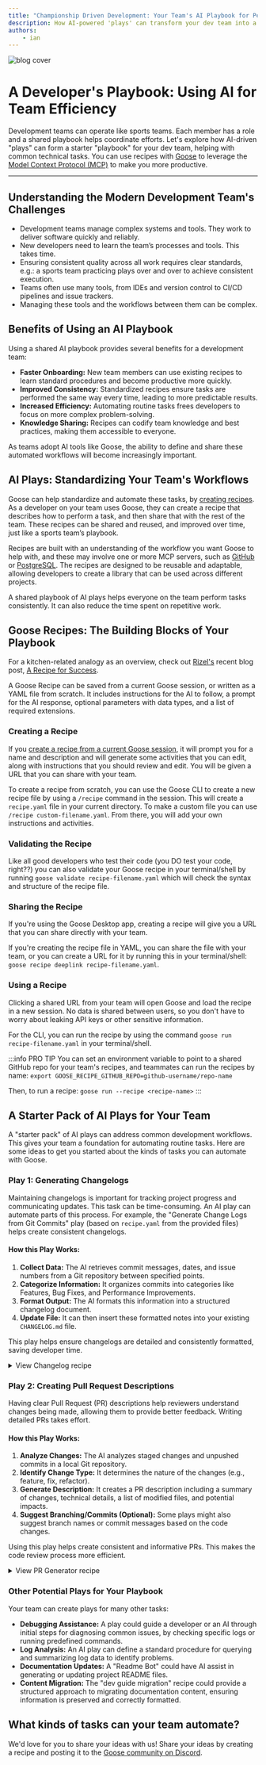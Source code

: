 ```yaml
---
title: "Championship Driven Development: Your Team's AI Playbook for Peak Performance"
description: How AI-powered 'plays' can transform your dev team into a high-scoring sports team, streamlining game plans for debugging, changelogs, PRs
authors:
    - ian
---
```


![blog cover](cdd-playbook.png)

# A Developer's Playbook: Using AI for Team Efficiency

Development teams can operate like sports teams. Each member has a role and a shared playbook helps coordinate efforts. Let's explore how AI-driven "plays" can form a starter "playbook" for your dev team, helping with common technical tasks. You can use recipes with [Goose](/) to leverage the [Model Context Protocol (MCP)](https://modelcontextprotocol.io) to make you more productive.

<!-- truncate -->

---

## Understanding the Modern Development Team's Challenges

* Development teams manage complex systems and tools. They work to deliver software quickly and reliably.
* New developers need to learn the team’s processes and tools. This takes time.
* Ensuring consistent quality across all work requires clear standards, e.g.: a sports team practicing plays over and over to achieve consistent execution.
* Teams often use many tools, from IDEs and version control to CI/CD pipelines and issue trackers.
* Managing these tools and the workflows between them can be complex.

## Benefits of Using an AI Playbook

Using a shared AI playbook provides several benefits for a development team:
* **Faster Onboarding:** New team members can use existing recipes to learn standard procedures and become productive more quickly.
* **Improved Consistency:** Standardized recipes ensure tasks are performed the same way every time, leading to more predictable results.
* **Increased Efficiency:** Automating routine tasks frees developers to focus on more complex problem-solving.
* **Knowledge Sharing:** Recipes can codify team knowledge and best practices, making them accessible to everyone.

As teams adopt AI tools like Goose, the ability to define and share these automated workflows will become increasingly important.


## AI Plays: Standardizing Your Team's Workflows

Goose can help standardize and automate these tasks, by [creating recipes](/docs/guides/recipes/session-recipes). As a developer on your team uses Goose, they can create a recipe that describes how to perform a task, and then share that with the rest of the team. These recipes can be shared and reused, and improved over time, just like a sports team’s playbook.

Recipes are built with an understanding of the workflow you want Goose to help with, and these may involve one or more MCP servers, such as [GitHub](/docs/mcp/github-mcp/) or [PostgreSQL](/docs/mcp/postgres-mcp/). The recipes are designed to be reusable and adaptable, allowing developers to create a library that can be used across different projects.

A shared playbook of AI plays helps everyone on the team perform tasks consistently. It can also reduce the time spent on repetitive work.

## Goose Recipes: The Building Blocks of Your Playbook

For a kitchen-related analogy as an overview, check out [Rizel's](/blog/authors/rizel/) recent blog post, [A Recipe for Success](/blog/2025/05/06/recipe-for-success).

A Goose Recipe can be saved from a current Goose session, or written as a YAML file from scratch. It includes instructions for the AI to follow, a prompt for the AI response, optional parameters with data types, and a list of required extensions.

### Creating a Recipe

If you [create a recipe from a current Goose session](/docs/guides/recipes/session-recipes/#create-recipe), it will prompt you for a name and description and will generate some activities that you can edit, along with instructions that you should review and edit. You will be given a URL that you can share with your team.

To create a recipe from scratch, you can use the Goose CLI to create a new recipe file by using a `/recipe` command in the session. This will create a `recipe.yaml` file in your current directory. To make a custom file you can use `/recipe custom-filename.yaml`. From there, you will add your own instructions and activities.

### Validating the Recipe

Like all good developers who test their code (you DO test your code, right??) you can also validate your Goose recipe in your terminal/shell by running `goose validate recipe-filename.yaml` which will check the syntax and structure of the recipe file.

### Sharing the Recipe

If you're using the Goose Desktop app, creating a recipe will give you a URL that you can share directly with your team.

If you're creating the recipe file in YAML, you can share the file with your team, or you can create a URL for it by running this in your terminal/shell: `goose recipe deeplink recipe-filename.yaml`.

### Using a Recipe

Clicking a shared URL from your team will open Goose and load the recipe in a new session. No data is shared between users, so you don't have to worry about leaking API keys or other sensitive information.

For the CLI, you can run the recipe by using the command `goose run recipe-filename.yaml` in your terminal/shell.

:::info PRO TIP
You can set an environment variable to point to a shared GitHub repo for your team's recipes, and teammates can run the recipes by name:
`export GOOSE_RECIPE_GITHUB_REPO=github-username/repo-name`

Then, to run a recipe: `goose run --recipe <recipe-name>`
:::


## A Starter Pack of AI Plays for Your Team

A "starter pack" of AI plays can address common development workflows. This gives your team a foundation for automating routine tasks. Here are some ideas to get you started about the kinds of tasks you can automate with Goose.

### Play 1: Generating Changelogs

Maintaining changelogs is important for tracking project progress and communicating updates. This task can be time-consuming.
An AI play can automate parts of this process. For example, the "Generate Change Logs from Git Commits" play (based on `recipe.yaml` from the provided files) helps create consistent changelogs.

#### How this Play Works:
1.  **Collect Data:** The AI retrieves commit messages, dates, and issue numbers from a Git repository between specified points.
2.  **Categorize Information:** It organizes commits into categories like Features, Bug Fixes, and Performance Improvements.
3.  **Format Output:** The AI formats this information into a structured changelog document.
4.  **Update File:** It can then insert these formatted notes into your existing `CHANGELOG.md` file.

This play helps ensure changelogs are detailed and consistently formatted, saving developer time.

<details>
  <summary>View Changelog recipe</summary>

```yaml
version: 1.0.0
title: Generate Changelog from Commits
description: Generate a weekly Changelog report from Git Commits
prompt: perform the task to generate change logs from the provided git commits
instructions: |
  Task: Add change logs from Git Commits

  1. Please retrieve all commits between SHA {{start_sha}} and SHA {{end_sha}} (inclusive) from the repository.

  2. For each commit:
    - Extract the commit message
    - Extract the commit date
    - Extract any referenced issue/ticket numbers (patterns like #123, JIRA-456)

  3. Organize the commits into the following categories:
    - Features: New functionality added (commits that mention "feat", "feature", "add", etc.)
    - Bug Fixes: Issues that were resolved (commits with "fix", "bug", "resolve", etc.)
    - Performance Improvements: Optimizations (commits with "perf", "optimize", "performance", etc.)
    - Documentation: Documentation changes (commits with "doc", "readme", etc.)
    - Refactoring: Code restructuring (commits with "refactor", "clean", etc.)
    - Other: Anything that doesn't fit above categories

  4. Format the release notes as follows:
    
    # [Version/Date]
    ## Features
    - [Feature description] - [PR #number](PR link)
    ## Bug Fixes
    - [Bug fix description] - [PR #number](PR link)
    [Continue with other categories...]
    
    Example:
    - Optimized query for monthly sales reports - [PR #123](https://github.com/fake-org/fake-repo/pull/123)

  5. Ensure all commit items have a PR link. If you cannot find it, try again. If you still cannot find it, use the commit sha link instead. For example: [commit sha](commit url)

  6. If commit messages follow conventional commit format (type(scope): message), use the type to categorize and include the scope in the notes as a bug, feature, etc

  7. Ignore merge commits and automated commits (like those from CI systems) unless they contain significant information.

  8. For each category, sort entries by date (newest first).

  9. Look for an existing CHANGELOG.md file and understand its format; create the file if it doesn't exist. Then, output the new changlog content at the top of the file, maintaining the same markdown format, and not changing any existing content.

extensions:
- type: builtin
  name: developer
  display_name: Developer
  timeout: 300
  bundled: true
activities:
- Generate release notes from last week's commits
- Create changelog for version upgrade
- Extract PR-linked changes only
- Categorize commits by conventional commit types
author:
  contact: goose-community
```

</details>


### Play 2: Creating Pull Request Descriptions

Having clear Pull Request (PR) descriptions help reviewers understand changes being made, allowing them to provide better feedback. Writing detailed PRs takes effort.

#### How this Play Works:
1.  **Analyze Changes:** The AI analyzes staged changes and unpushed commits in a local Git repository.
2.  **Identify Change Type:** It determines the nature of the changes (e.g., feature, fix, refactor).
3.  **Generate Description:** It creates a PR description including a summary of changes, technical details, a list of modified files, and potential impacts.
4.  **Suggest Branching/Commits (Optional):** Some plays might also suggest branch names or commit messages based on the code changes.

Using this play helps create consistent and informative PRs. This makes the code review process more efficient.

<details>
  <summary>View PR Generator recipe</summary>

```yaml
version: 1.0.0
title: PR Generator
author:
  contact: goose-community
description: Automatically generate pull request descriptions based on changes in a local git repo
instructions: Your job is to generate descriptive and helpful pull request descriptions without asking for additional information. Generate commit messages and branch names based on the actual code changes.
parameters:
  - key: git_repo_path
    input_type: string
    requirement: first_run
    description: path to the repo you want to create PR for
  - key: push_pr
    input_type: boolean
    requirement: optional
    default: false
    description: whether to push the PR after generating the description
extensions:
    - type: builtin
      name: developer
      display_name: Developer
      timeout: 300
      bundled: true
    - type: builtin
      name: memory
      display_name: Memory
      timeout: 300
      bundled: true
      description: "For storing and retrieving formating preferences that might be present"
prompt: |
  Analyze the staged changes and any unpushed commits in the git repository {{git_repo_path}} to generate a comprehensive pull request description. Work autonomously without requesting additional information.

  Analysis steps:
  1. Get current branch name using `git branch --show-current`
  2. If not on main/master/develop:
     - Check for unpushed commits: `git log @{u}..HEAD` (if upstream exists)
     - Include these commits in the analysis
  3. Check staged changes: `git diff --staged`
  4. Save the staged changes diff for the PR description
  5. Determine the type of change (feature, fix, enhancement, etc.) from the code

  Generate the PR description with:
  1. A clear summary of the changes, including:
     - New staged changes
     - Any unpushed commits (if on a feature branch)
  2. Technical implementation details based on both the diff and unpushed commits
  3. List of modified files and their purpose
  4. Impact analysis (what areas of the codebase are affected)
  5. Testing approach and considerations
  6. Any migration steps or breaking changes
  7. Related issues or dependencies

  Use git commands:
  - `git diff --staged` for staged changes
  - `git log @{u}..HEAD` for unpushed commits
  - `git branch --show-current` for current branch
  - `git status` for staged files
  - `git show` for specific commit details
  - `git rev-parse --abbrev-ref --symbolic-full-name @{u}` to check if branch has upstream

  Format the description in markdown with appropriate sections and code blocks where relevant.

  {% if push_pr %}
  Execute the following steps for pushing:
  1. Determine branch handling:
     - If current branch is main/master/develop or unrelated:
       - Generate branch name from staged changes (e.g., 'feature-add-user-auth')
       - Create and switch to new branch: `git checkout -b [branch-name]`
     - If current branch matches changes:
       - Continue using current branch
       - Note any unpushed commits

  2. Handle commits and push:
     a. If staged changes exist:
        - Create commit using generated message: `git commit -m "[type]: [summary]"`
        - Message should be concise and descriptive of actual changes
     b. Push changes:
        - For existing branches: `git push origin HEAD`
        - For new branches: `git push -u origin HEAD`

  3. Create PR:
     - Use git/gh commands to create PR with generated description
     - Set base branch appropriately
     - Print PR URL after creation

  Branch naming convention:
  - Use kebab-case
  - Prefix with type: feature-, fix-, enhance-, refactor-
  - Keep names concise but descriptive
  - Base on actual code changes

  Commit message format:
  - Start with type: feat, fix, enhance, refactor
  - Followed by concise description
  - Based on actual code changes
  - No body text needed for straightforward changes

  Do not:
  - Ask for confirmation or additional input
  - Create placeholder content
  - Include TODO items
  - Add WIP markers
  {% endif %}
```

</details>

### Other Potential Plays for Your Playbook

Your team can create plays for many other tasks:
* **Debugging Assistance:** A play could guide a developer or an AI through initial steps for diagnosing common issues, by checking specific logs or running predefined commands.
* **Log Analysis:** An AI play can define a standard procedure for querying and summarizing log data to identify problems.
* **Documentation Updates:** A "Readme Bot" could have AI assist in generating or updating project README files.
* **Content Migration:** The "dev guide migration" recipe could provide a structured approach to migrating documentation content, ensuring information is preserved and correctly formatted.

## What kinds of tasks can your team automate?

We'd love for you to share your ideas with us! Share your ideas by creating a recipe and posting it to the [Goose community on Discord](http://discord.gg/block-opensource).



<head>
  <meta property="og:title" content="Championship Driven Development: Your team's AI Playbook for Peak Performance" />
  <meta property="og:type" content="article" />
  <meta property="og:url" content="https://block.github.io/goose/blog/2025/05/09/developers-ai-playbook-for-team-efficiency" />
  <meta property="og:description" content="Learn how AI-driven 'plays,' based on Model Context Protocol, can help development teams improve common workflows like changelog generation and pull requests." />
  <meta property="og:image" content="https://block.github.io/goose/assets/images/cdd-playbook-69a053588574d8678c2acb92a1b21da6.png" />
  <meta name="twitter:card" content="summary_large_image" />
  <meta property="twitter:domain" content="block.github.io/goose" />
  <meta name="twitter:title" content="Championship Driven Development: Your team's AI Playbook for Peak Performance" />
  <meta name="twitter:description" content="Learn how AI-driven 'plays,' based on Model Context Protocol, can help development teams improve common workflows like changelog generation and pull requests." />
  <meta name="twitter:image" content="https://block.github.io/goose/assets/images/cdd-playbook-69a053588574d8678c2acb92a1b21da6.png" />
  <meta name="keywords" content="AI development; Model Context Protocol; developer productivity; team playbook; AI automation; Goose; software development efficiency; changelogs; pull requests" />
</head>